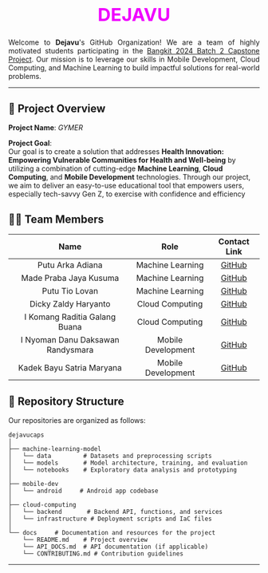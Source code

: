 <div align="center" style="margin-top: 20px;">
<h1 style="font-size: 36px; font-family: 'Poppins',; color: #f000FF"> DEJAVU </h1>
</div>

<div style="text-align: justify; text-justify: inter-word;">
Welcome to <b>Dejavu</b>'s GitHub Organization! We are a team of highly motivated students participating in the <u>Bangkit 2024 Batch 2 Capstone Project</u>. Our mission is to leverage our skills in Mobile Development, Cloud Computing, and Machine Learning to build impactful solutions for real-world problems.
</div>

---

## 🎯 Project Overview

**Project Name**: _GYMER_

**Project Goal**:  
Our goal is to create a solution that addresses **Health Innovation: Empowering Vulnerable Communities for Health and Well-being** by utilizing a combination of cutting-edge **Machine Learning**, **Cloud Computing**, and **Mobile Development** technologies. Through our project, we aim to deliver an easy-to-use educational tool that empowers users, especially tech-savvy Gen Z, to exercise with confidence and efficiency

## 🧑‍💻 Team Members

|               Name                |         Role          |                Contact Link                |
| :-------------------------------: | :-------------------: | :----------------------------------------: |
|         Putu Arka Adiana          |   Machine Learning    |  [GitHub](https://github.com/arkaadiana)   |
|      Made Praba Jaya Kusuma       |   Machine Learning    |   [GitHub](https://github.com/mdepraba)    |
|          Putu Tio Lovan           |   Machine Learning    |  [GitHub](https://github.com/Tiolovan07)   |
|       Dicky Zaldy Haryanto        |    Cloud Computing    | [GitHub](https://github.com/Deku077-zaldy) |
|   I Komang Raditia Galang Buana   |    Cloud Computing    | [GitHub](https://github.com/Galangbuana12) |
| I Nyoman Danu Daksawan Randysmara |  Mobile Development   | [GitHub](https://github.com/DanuDaksawan)  |
|     Kadek Bayu Satria Maryana     |  Mobile Development   | [GitHub](https://github.com/BayuSatria14)  |

## 📂 Repository Structure

Our repositories are organized as follows:

```plaintext
dejavucaps
│
├── machine-learning-model
│   └── data         # Datasets and preprocessing scripts
│   └── models       # Model architecture, training, and evaluation
│   └── notebooks    # Exploratory data analysis and prototyping
│
├── mobile-dev
│   └── android     # Android app codebase
│
├── cloud-computing
│   └── backend       # Backend API, functions, and services
│   └── infrastructure # Deployment scripts and IaC files
│
└── docs     # Documentation and resources for the project
    └── README.md    # Project overview
    └── API_DOCS.md  # API documentation (if applicable)
    └── CONTRIBUTING.md # Contribution guidelines
```

---
